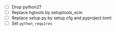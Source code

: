- [ ] Drop python2?
- [ ] Replace hgtools by setuptools_scm
- [ ] Replace setup.py by setup.cfg and pyproject.toml
- [ ] Set `python_requires`
